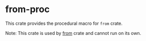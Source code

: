 # from-proc

This crate provides the procedural macro for `from` crate.

Note: This crate is used by [from](https://crates.io/crates/from) crate and cannot run on its own.
